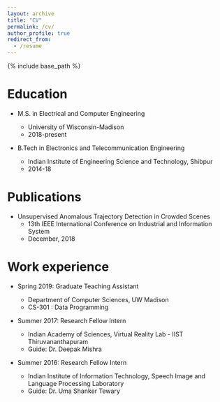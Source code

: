```yaml
---
layout: archive
title: "CV"
permalink: /cv/
author_profile: true
redirect_from:
  - /resume
---
```


{% include base_path %}

Education
======
* M.S. in Electrical and Computer Engineering
	* University of Wisconsin-Madison
	* 2018-present

* B.Tech in Electronics and Telecommunication Engineering
	* Indian Institute of Engineering Science and Technology, Shibpur
	* 2014-18 

Publications
======
* Unsupervised Anomalous Trajectory Detection in Crowded Scenes
	* 13th IEEE International Conference on Industrial and Information System
	* December, 2018


Work experience
======
* Spring 2019: Graduate Teaching Assistant
  * Department of Computer Sciences, UW Madison
  * CS-301 : Data Programming

* Summer 2017: Research Fellow Intern 
  * Indian Academy of Sciences, Virtual Reality Lab - IIST Thiruvananthapuram
  * Guide: Dr. Deepak Mishra

* Summer 2016: Research Fellow Intern
  * Indian Institute of Information Technology, Speech Image and Language Processing Laboratory
  * Guide: Dr. Uma Shanker Tewary
